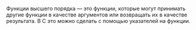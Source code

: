 Функции высшего порядка — это функции, которые могут принимать другие функции в качестве аргументов или возвращать их в качестве результата. В C это можно сделать с помощью указателей на функции.